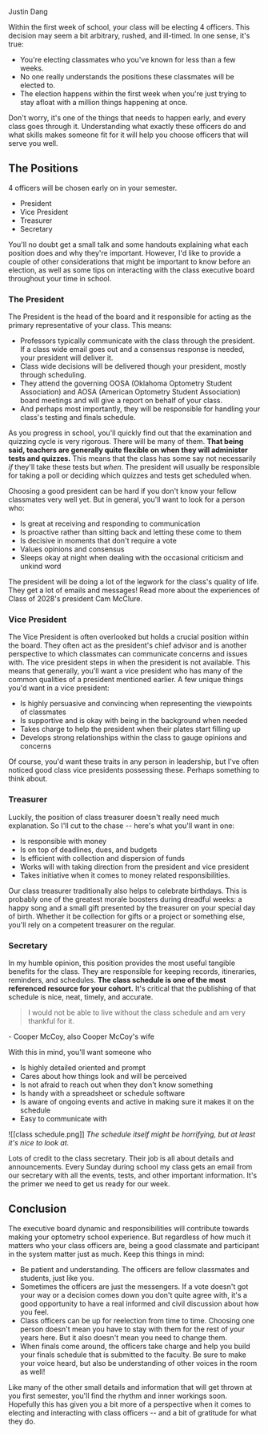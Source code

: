 Justin Dang

Within the first week of school, your class will be electing 4 officers. This decision may seem a bit arbitrary, rushed, and ill-timed. In one sense, it's true:

- You're electing classmates who you've known for less than a few weeks.
- No one really understands the positions these classmates will be elected to.
- The election happens within the first week when you're just trying to stay afloat with a million things happening at once.

Don't worry, it's one of the things that needs to happen early, and every class goes through it. Understanding what exactly these officers do and what skills makes someone fit for it will help you choose officers that will serve you well. 

## The Positions
4 officers will be chosen early on in your semester. 

- President
- Vice President
- Treasurer
- Secretary

You'll no doubt get a small talk and some handouts explaining what each position does and why they're important. However, I'd like to provide a couple of other considerations that might be important to know before an election, as well as some tips on interacting with the class executive board throughout your time in school.

### The President
The President is the head of the board and it responsible for acting as the primary representative of your class. This means:

- Professors typically communicate with the class through the president. If a class wide email goes out and a consensus response is needed, your president will deliver it.
- Class wide decisions will be delivered though your president, mostly through scheduling. 
- They attend the governing OOSA (Oklahoma Optometry Student Association) and AOSA (American Optometry Student Association) board meetings and will give a report on behalf of your class.
- And perhaps most importantly, they will be responsible for handling your class's testing and finals schedule. 

As you progress in school, you'll quickly find out that the examination and quizzing cycle is very rigorous. There will be many of them. **That being said, teachers are generally quite flexible on when they will administer tests and quizzes.** This means that the class has some say not necessarily *if* they'll take these tests but *when*. The president will usually be responsible for taking a poll or deciding which quizzes and tests get scheduled when. 

Choosing a good president can be hard if you don't know your fellow classmates very well yet. But in general, you'll want to look for a person who:

- Is great at receiving and responding to communication
- Is proactive rather than sitting back and letting these come to them
- Is decisive in moments that don't require a vote
- Values opinions and consensus
- Sleeps okay at night when dealing with the occasional criticism and unkind word

The president will be doing a lot of the legwork for the class's quality of life. They get a lot of emails and messages! Read more about the experiences of Class of 2028's president Cam McClure. 

### Vice President
The Vice President is often overlooked but holds a crucial position within the board. They often act as the president's chief advisor and is another perspective to which classmates can communicate concerns and issues with. The vice president steps in when the president is not available. This means that generally, you'll want a vice president who has many of the common qualities of a president mentioned earlier. A few unique things you'd want in a vice president:

- Is highly persuasive and convincing when representing the viewpoints of classmates
- Is supportive and is okay with being in the background when needed
- Takes charge to help the president when their plates start filling up
- Develops strong relationships within the class to gauge opinions and concerns

Of course, you'd want these traits in any person in leadership, but I've often noticed good class vice presidents possessing these. Perhaps something to think about.

### Treasurer
Luckily, the position of class treasurer doesn't really need much explanation. So I'll cut to the chase -- here's what you'll want in one:

- Is responsible with money
- Is on top of deadlines, dues, and budgets
- Is efficient with collection and dispersion of funds
- Works will with taking direction from the president and vice president
- Takes initiative when it comes to money related responsibilities. 

Our class treasurer traditionally also helps to celebrate birthdays. This is probably one of the greatest morale boosters during dreadful weeks: a happy song and a small gift presented by the treasurer on your special day of birth. Whether it be collection for gifts or a project or something else, you'll rely on a competent treasurer on the regular. 

### Secretary
In my humble opinion, this position provides the most useful tangible benefits for the class. They are responsible for keeping records, itineraries, reminders, and schedules. **The class schedule is one of the most referenced resource for your cohort.** It's critical that the publishing of that schedule is nice, neat, timely, and accurate.

> I would not be able to live without the class schedule and am very thankful for it.

\- Cooper McCoy, also Cooper McCoy's wife

With this in mind, you'll want someone who

- Is highly detailed oriented and prompt
- Cares about how things look and will be perceived
- Is not afraid to reach out when they don't know something
- Is handy with a spreadsheet or schedule software
- Is aware of ongoing events and active in making sure it makes it on the schedule
- Easy to communicate with

![[class schedule.png]]![]()
*The schedule itself might be horrifying, but at least it's nice to look at.*

Lots of credit to the class secretary. Their job is all about details and announcements. Every Sunday during school my class gets an email from our secretary with all the events, tests, and other important information. It's the primer we need to get us ready for our week.

## Conclusion
The executive board dynamic and responsibilities will contribute towards making your optometry school experience. But regardless of how much it matters who your class officers are, being a good classmate and participant in the system matter just as much. Keep this things in mind:

- Be patient and understanding. The officers are fellow classmates and students, just like you.
- Sometimes the officers are just the messengers. If a vote doesn't got your way or a decision comes down you don't quite agree with, it's a good opportunity to have a real informed and civil discussion about how you feel.
- Class officers can be up for reelection from time to time. Choosing one person doesn't mean you have to stay with them for the rest of your years here. But it also doesn't mean you need to change them.
- When finals come around, the officers take charge and help you build your finals schedule that is submitted to the faculty. Be sure to make your voice heard, but also be understanding of other voices in the room as well!

Like many of the other small details and information that will get thrown at you first semester, you'll find the rhythm and inner workings soon. Hopefully this has given you a bit more of a perspective when it comes to electing and interacting with class officers -- and a bit of gratitude for what they do.
